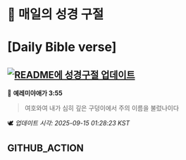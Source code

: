 # 🙏 매일의 성경 구절
# [Daily Bible verse]
## [![README에 성경구절 업데이트](https://github.com/DONGSUKA/first_test/actions/workflows/update-readme-bible.yml/badge.svg)](https://github.com/DONGSUKA/first_test/actions/workflows/update-readme-bible.yml)
<!-- START_BIBLE_VERSE -->
📖 **예레미야애가 3:55**
> 여호와여 내가 심히 깊은 구덩이에서 주의 이름을 불렀나이다

🕊️ _업데이트 시각: 2025-09-15 01:28:23 KST_
  <!-- END_BIBLE_VERSE -->
## GITHUB_ACTION
